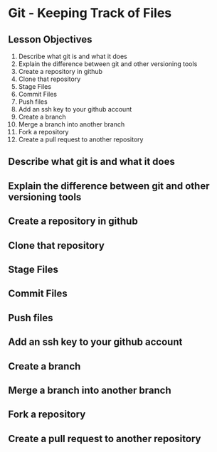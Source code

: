 # Git - Keeping Track of Files

## Lesson Objectives

1. Describe what git is and what it does
1. Explain the difference between git and other versioning tools
1. Create a repository in github
1. Clone that repository
1. Stage Files
1. Commit Files
1. Push files
1. Add an ssh key to your github account
1. Create a branch
1. Merge a branch into another branch
1. Fork a repository
1. Create a pull request to another repository

##   Describe what git is and what it does
##   Explain the difference between git and other versioning tools
##   Create a repository in github
##   Clone that repository
##   Stage Files
##   Commit Files
##   Push files
##   Add an ssh key to your github account
##   Create a branch
##   Merge a branch into another branch
##   Fork a repository
##   Create a pull request to another repository
